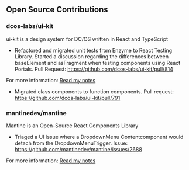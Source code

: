 ## Open Source Contributions

<div class="mb-10">

### dcos-labs/ui-kit

ui-kit is a design system for DC/OS written in React and TypeScript

- Refactored and migrated unit tests from Enzyme to React Testing Library.
  Started a discussion regarding the differences between baseElement and
  asFragment when testing components using React Portals.
  Pull Request: <a href="https://github.com/dcos-labs/ui-kit/pull/814" target="_blank" rel="noopener noreferrer">https://github.com/dcos-labs/ui-kit/pull/814</a> 

For more information: <a href="https://teeang2.notion.site/PR-refactor-migrate-DropdownMenu-to-RTL-55df9415f293496d8b41f83544e964f3" target="_blank" rel="noopener noreferrer">Read my notes</a> 

- Migrated class components to function components.
  Pull request: <a href="https://github.com/dcos-labs/ui-kit/pull/791" target="_blank" rel="noopener noreferrer">https://github.com/dcos-labs/ui-kit/pull/791</a> 
  

</div>

<div class="mb-10">

### mantinedev/mantine

Mantine is an Open-Source React Components Library

- Triaged a UI Issue where a DropdownMenu Contentcomponent would
  detach from the DropdownMenuTrigger.
  Issue: <a href="https://github.com/mantinedev/mantine/issues/2688" target="_blank" rel="noopener noreferrer">https://github.com/mantinedev/mantine/issues/2688</a>
  

For more information: <a href="https://www.notion.so/teeang2/Issue-Mantine-UI-Menu-Dropdown-Positioning-Triage-Only-51ed5fdfaf3d4b4285b5764a41f2d0cc" target="_blank" rel="noopener noreferrer">Read my notes</a>

</div>
